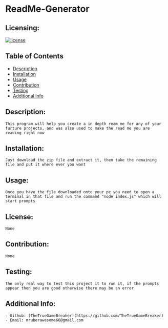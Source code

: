 # ReadMe-Generator
## Licensing:
[![license](https://img.shields.io/badge/license-None-blue)](https://shields.io)
## Table of Contents 
- [Description](#description)
- [Installation](#installation)
- [Usage](#usage)
- [Contribution](#contribution)
- [Testing](#testing)
- [Additional Info](#additional-info)
    
## Description:
    This program will help you create a in depth ream me for any of your furture projects, and was also used to make the read me you are reading right now
    
## Installation:
    Just download the zip file and extract it, then take the remaining file and put it where ever you want
    
## Usage:
    Once you have the file downloaded onto your pc you need to open a terminal in that file and run the command "node index.js" which will start prompts
    
## License:
    None
    
## Contribution:
    None
    
## Testing:
    The only real way to test this project it to run it, if the prompts appear then you are good otherwise there may be an error
    
## Additional Info:
    - Github: [TheTrueGameBreaker](https://github.com/TheTrueGameBreaker)
    - Email: mruberawesome66@gmail.com 